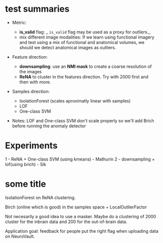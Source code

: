 # test summaries
- Metric:
   - **is_valid** flag: _ `is_valid` flag may be used as a proxy for outliers._
   - mix different image modalities: If we learn using functional imagery and
     test using a mix of functional and anatomical volumes, we should we detect
     anatomical images as outliers.

- Feature direction:
   - **downsampling**: use an **NMI mask** to create a coarse resolution of the images
   - **ReNA** to cluster in the features direction. Try with 2000 first and
then with more.

- Samples direction:
    - IsolationForest (scales aproximatly linear with samples)
    - LOF
    - One-class SVM

- Notes:
   LOF and One-class SVM don't scale properly so we'll add Brich before running
   the anomaly detector

# Experiments
1 - ReNA + One-class SVM (using kmeans)                - Mathurin
2 - downsampling + lof(using brich)                    - Sik

# some title

IsolationForest on ReNA clustering.

Birch (online which is good) in the samples space + LocalOutlierFactor

Not necesarily a good idea to use a masker. Maybe do a clustering of
2000 cluster for the inbrain data and 200 for the out-of-brain data.

Application goal: feedback for people put the right flag when
uploading data on NeuroVault.

